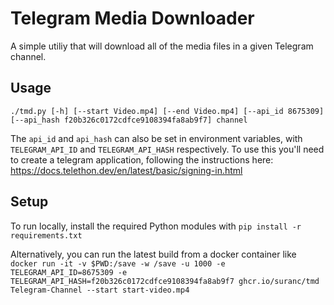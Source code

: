 # Telegram Media Downloader

A simple utiliy that will download all of the media files in a given Telegram channel.

## Usage

`./tmd.py [-h] [--start Video.mp4] [--end Video.mp4] [--api_id 8675309] [--api_hash f20b326c0172cdfce9108394fa8ab9f7] channel`

The `api_id` and `api_hash` can also be set in environment variables, with `TELEGRAM_API_ID` and `TELEGRAM_API_HASH` respectively.  To use this you'll need to create a telegram application, following the instructions here: https://docs.telethon.dev/en/latest/basic/signing-in.html

## Setup

To run locally, install the required Python modules with `pip install -r requirements.txt`

Alternatively, you can run the latest build from a docker container like `docker run -it -v $PWD:/save -w /save -u 1000 -e TELEGRAM_API_ID=8675309 -e TELEGRAM_API_HASH=f20b326c0172cdfce9108394fa8ab9f7 ghcr.io/suranc/tmd Telegram-Channel --start start-video.mp4`
